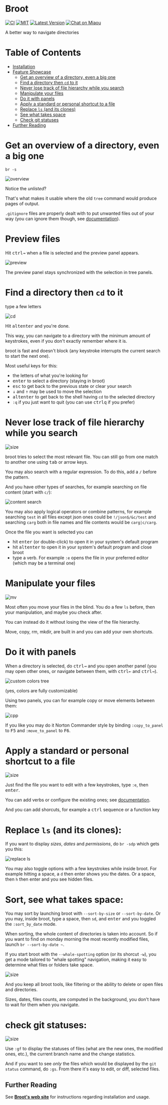 # Broot

[![CI][s3]][l3] [![MIT][s2]][l2] [![Latest Version][s1]][l1] [![Chat on Miaou][s4]][l4]

[s1]: https://img.shields.io/crates/v/broot.svg
[l1]: https://crates.io/crates/broot

[s2]: https://img.shields.io/badge/license-MIT-blue.svg
[l2]: LICENSE

[s3]: https://travis-ci.org/Canop/broot.svg?branch=master
[l3]: https://travis-ci.org/Canop/broot

[s4]: https://miaou.dystroy.org/static/shields/room.svg
[l4]: https://miaou.dystroy.org/3490?broot

A better way to navigate directories


Table of Contents
=================

  * [Installation](#installation)
  * [Feature Showcase](#feature-showcase)
    * [Get an overview of a directory, even a big one](#get-an-overview-of-a-directory-even-a-big-one)
    * [Find a directory then `cd` to it](#find-a-directory-then-cd-to-it)
    * [Never lose track of file hierarchy while you search](#never-lose-track-of-file-hierarchy-while-you-search)
    * [Manipulate your files](#manipulate-your-files)
    * [Do it with panels](#do-it-with-panels)
    * [Apply a standard or personal shortcut to a file](#apply-a-standard-or-personal-shortcut-to-a-file)
    * [Replace `ls` (and its clones)](#replace-ls-and-its-clones)
    * [See what takes space](#see-what-takes-space)
    * [Check git statuses](#check-git-statuses)
  * [Further Reading](#further-reading)

# Get an overview of a directory, even a big one

`br -s`

![overview](website/docs/img/20200629-overview.png)

Notice the *unlisted*?

That's what makes it usable where the old `tree` command would produce pages of output.

`.gitignore` files are properly dealt with to put unwanted files out of your way (you can ignore them though, see [documentation](../navigation/#toggles)).

# Preview files

Hit <kbd>ctrl</kbd><kbd>→</kbd> when a file is selected and the preview panel appears.

![preview](website/docs/img/20200716-preview.png)

The preview panel stays synchronized with the selection in tree panels.

# Find a directory then `cd` to it

type a few letters

![cd](website/docs/img/20191112-cd.png)

Hit <kbd>alt</kbd><kbd>enter</kbd> and you're done.

This way, you can navigate to a directory with the minimum amount of keystrokes, even if you don't exactly remember where it is.

broot is fast and doesn't block (any keystroke interrupts the current search to start the next one).

Most useful keys for this:

* the letters of what you're looking for
* <kbd>enter</kbd> to select a directory (staying in broot)
* <kbd>esc</kbd> to get back to the previous state or clear your search
* <kbd class=b>↓</kbd> and <kbd class=b>↑</kbd> may be used to move the selection
* <kbd>alt</kbd><kbd>enter</kbd> to get back to the shell having `cd` to the selected directory
* `:q` if you just want to quit (you can use <kbd>ctrl</kbd><kbd>q</kbd> if you prefer)

# Never lose track of file hierarchy while you search

![size](website/docs/img/20191112-mycnf.png)

broot tries to select the most relevant file. You can still go from one match to another one using <kbd>tab</kbd> or arrow keys.

You may also search with a regular expression. To do this, add a `/` before the pattern.

And you have other types of searches, for example searching on file content (start with `c/`):

![content search](website/docs/img/20200620-content-memm.png)

You may also apply logical operators or combine patterns, for example searching `test` in all files except json ones could be `!/json$/&c/test` and searching `carg` both in file names and file contents would be `carg|c/carg`.

Once the file you want is selected you can

* hit <kbd>enter</kbd> (or double-click) to open it in your system's default program
* hit <kbd>alt</kbd><kbd>enter</kbd> to open it in your system's default program and close broot
* type a verb. For example `:e` opens the file in your preferred editor (which may be a terminal one)

# Manipulate your files

![mv](website/docs/img/20191112-mv.png)

Most often you move your files in the blind. You do a few `ls` before, then your manipulation, and maybe you check after.

You can instead do it without losing the view of the file hierarchy.

Move, copy, rm, mkdir, are built in and you can add your own shortcuts.

# Do it with panels

When a directory is selected, do <kbd>ctrl</kbd><kbd>→</kbd> and you open another panel (you may open other ones, or navigate between them, with <kbd>ctrl</kbd><kbd>←</kbd> and <kbd>ctrl</kbd><kbd>→</kbd>).

![custom colors tree](website/docs/img/20200525-colored-panels.png)

(yes, colors are fully customizable)

Using two panels, you can for example copy or move elements between them:

![cpp](website/docs/img/20200525-cpp.png)

If you like you may do it Norton Commander style by binding `:copy_to_panel` to <kbd>F5</kbd> and `:move_to_panel` to <kbd>F6</kbd>.

# Apply a standard or personal shortcut to a file

![size](website/docs/img/20191112-edit.png)

Just find the file you want to edit with a few keystrokes, type `:e`, then <kbd>enter</kbd>.

You can add verbs or configure the existing ones; see [documentation](../conf_file/#verbs-shortcuts-and-keys).

And you can add shorcuts, for example a <kbd>ctrl</kbd> sequence or a function key

# Replace `ls` (and its clones):

If you want to display *sizes*, *dates* and *permissions*, do `br -sdp` which gets you this:

![replace ls](website/docs/img/20200704-sdp.png)

You may also toggle options with a few keystrokes while inside broot. For example hitting a space, a `d` then enter shows you the dates. Or a space, then `h` then enter and you see hidden files.

# Sort, see what takes space:

You may sort by launching broot with `--sort-by-size` or `--sort-by-date`. Or you may, inside broot, type a space, then `sd`, and <kbd>enter</kbd> and you toggled the `:sort_by_date` mode.

When sorting, the whole content of directories is taken into account. So if you want to find on monday morning the most recently modified files, launch `br --sort-by-date ~`.

If you start broot with the `--whale-spotting` option (or its shorcut `-w`), you get a mode tailored to "whale spotting" navigation, making it easy to determine what files or folders take space.

![size](website/docs/img/20200704-whale-spotting.png)

And you keep all broot tools, like filtering or the ability to delete or open files and directories.

Sizes, dates, files counts, are computed in the background, you don't have to wait for them when you navigate.

# check git statuses:

![size](website/docs/img/20200203-git.png)

Use `:gf` to display the statuses of files (what are the new ones, the modified ones, etc.), the current branch name and the change statistics.

And if you want to see *only* the files which would be displayed by the `git status` command, do `:gs`. From there it's easy to edit, or diff, selected files.

## Further Reading
See **[Broot's web site](https://dystroy.org/broot)** for instructions regarding installation and usage.
